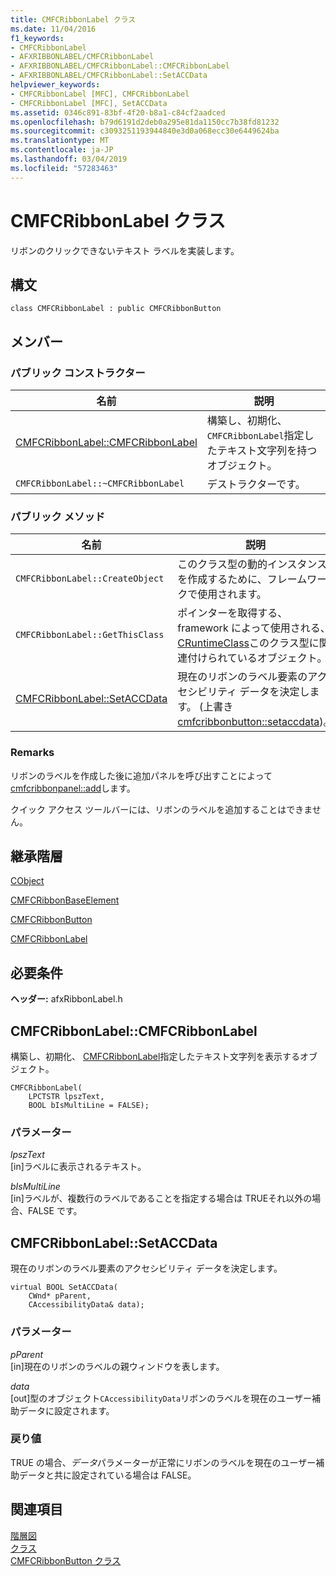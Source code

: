 ```yaml
---
title: CMFCRibbonLabel クラス
ms.date: 11/04/2016
f1_keywords:
- CMFCRibbonLabel
- AFXRIBBONLABEL/CMFCRibbonLabel
- AFXRIBBONLABEL/CMFCRibbonLabel::CMFCRibbonLabel
- AFXRIBBONLABEL/CMFCRibbonLabel::SetACCData
helpviewer_keywords:
- CMFCRibbonLabel [MFC], CMFCRibbonLabel
- CMFCRibbonLabel [MFC], SetACCData
ms.assetid: 0346c891-83bf-4f20-b8a1-c84cf2aadced
ms.openlocfilehash: b79d6191d2deb0a295e81da1150cc7b38fd81232
ms.sourcegitcommit: c3093251193944840e3d0a068ecc30e6449624ba
ms.translationtype: MT
ms.contentlocale: ja-JP
ms.lasthandoff: 03/04/2019
ms.locfileid: "57283463"
---
```

# <a name="cmfcribbonlabel-class"></a>CMFCRibbonLabel クラス

リボンのクリックできないテキスト ラベルを実装します。

## <a name="syntax"></a>構文

```
class CMFCRibbonLabel : public CMFCRibbonButton
```

## <a name="members"></a>メンバー

### <a name="public-constructors"></a>パブリック コンストラクター

|名前|説明|
|----------|-----------------|
|[CMFCRibbonLabel::CMFCRibbonLabel](#cmfcribbonlabel)|構築し、初期化、`CMFCRibbonLabel`指定したテキスト文字列を持つオブジェクト。|
|`CMFCRibbonLabel::~CMFCRibbonLabel`|デストラクターです。|

### <a name="public-methods"></a>パブリック メソッド

|名前|説明|
|----------|-----------------|
|`CMFCRibbonLabel::CreateObject`|このクラス型の動的インスタンスを作成するために、フレームワークで使用されます。|
|`CMFCRibbonLabel::GetThisClass`|ポインターを取得する、framework によって使用される、 [CRuntimeClass](../../mfc/reference/cruntimeclass-structure.md)このクラス型に関連付けられているオブジェクト。|
|[CMFCRibbonLabel::SetACCData](#setaccdata)|現在のリボンのラベル要素のアクセシビリティ データを決定します。 (上書き[cmfcribbonbutton::setaccdata](../../mfc/reference/cmfcribbonbutton-class.md#setaccdata))。|

### <a name="remarks"></a>Remarks

リボンのラベルを作成した後に追加パネルを呼び出すことによって[cmfcribbonpanel::add](../../mfc/reference/cmfcribbonpanel-class.md#add)します。

クイック アクセス ツールバーには、リボンのラベルを追加することはできません。

## <a name="inheritance-hierarchy"></a>継承階層

[CObject](../../mfc/reference/cobject-class.md)

[CMFCRibbonBaseElement](../../mfc/reference/cmfcribbonbaseelement-class.md)

[CMFCRibbonButton](../../mfc/reference/cmfcribbonbutton-class.md)

[CMFCRibbonLabel](../../mfc/reference/cmfcribbonlabel-class.md)

## <a name="requirements"></a>必要条件

**ヘッダー:** afxRibbonLabel.h

##  <a name="cmfcribbonlabel"></a>  CMFCRibbonLabel::CMFCRibbonLabel

構築し、初期化、 [CMFCRibbonLabel](../../mfc/reference/cmfcribbonlabel-class.md)指定したテキスト文字列を表示するオブジェクト。

```
CMFCRibbonLabel(
    LPCTSTR lpszText,
    BOOL bIsMultiLine = FALSE);
```

### <a name="parameters"></a>パラメーター

*lpszText*<br/>
[in]ラベルに表示されるテキスト。

*bIsMultiLine*<br/>
[in]ラベルが、複数行のラベルであることを指定する場合は TRUEそれ以外の場合、FALSE です。

##  <a name="setaccdata"></a>  CMFCRibbonLabel::SetACCData

現在のリボンのラベル要素のアクセシビリティ データを決定します。

```
virtual BOOL SetACCData(
    CWnd* pParent,
    CAccessibilityData& data);
```

### <a name="parameters"></a>パラメーター

*pParent*<br/>
[in]現在のリボンのラベルの親ウィンドウを表します。

*data*<br/>
[out]型のオブジェクト`CAccessibilityData`リボンのラベルを現在のユーザー補助データに設定されます。

### <a name="return-value"></a>戻り値

TRUE の場合、*データ*パラメーターが正常にリボンのラベルを現在のユーザー補助データと共に設定されている場合は FALSE。

## <a name="see-also"></a>関連項目

[階層図](../../mfc/hierarchy-chart.md)<br/>
[クラス](../../mfc/reference/mfc-classes.md)<br/>
[CMFCRibbonButton クラス](../../mfc/reference/cmfcribbonbutton-class.md)
